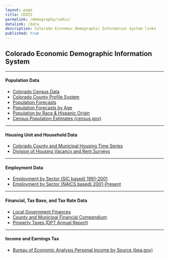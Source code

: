 ```yaml
---
layout: page
title: CEDIS
permalink: /demography/cedis/
datalink: /data
description: Colorado Economic Demographic Information System links
published: true
---
```


## Colorado Economic Demographic Information System

- - -

#### Population Data

- [Colorado Census Data](/census-acs/2010-census-information#census-information-2010)
- [Colorado County Profile System](/population/data/profile-county/)
- [Population Forecasts](/population/population-totals-colorado-substate#population-totals-for-colorado-and-sub-state-regions)
- [Population Forecasts by Age](/population/age-gender-population-data#age-and-gender-population-data)
- [Population by Race & Hispanic Origin](/population/race-hispanic-origin#race-and-hispanic-origin)
- [Census Population Estimates (census.gov)](https://www.census.gov/programs-surveys/popest.html)

- - -

#### Housing Unit and Household Data

- [Colorado County and Municipal Housing Time Series](/population/data/muni-pop-housing)
- [Division of Housing Vacancy and Rent Surveys](https://www.colorado.gov/pacific/dola/vacancy-rent-surveys)

- - -

#### Employment Data

- [Employment by Sector (SIC based) 1991-2001](https://dola.colorado.gov/demog_webapps/jss_parameters.jsf)
- [Employment by Sector (NAICS based) 2001-Present](/economy-labor-force/data/jobs-by-sector#jobs-by-sector-naics)

- - -

#### Financial, Tax Base, and Tax Rate Data

- [Local Government Finances](https://dola.colorado.gov/lgis/lg_finances.jsf)
- [County and Municipal Financial Compendium](https://www.colorado.gov/pacific/dola/county-municipal-financial-compendium)
- [Property Taxes (DPT Annual Report)](https://www.colorado.gov/pacific/dola/annual-reports)

- - -

#### Income and Earnings Tax

- [Bureau of Economic Analysis Personal Income by Source (bea.gov)](http://www.bea.gov/regional/index.htm)
